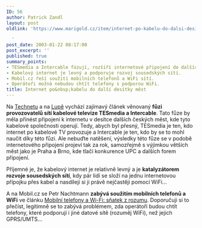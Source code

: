 ```yaml
---
ID: 56
author: Patrick Zandl
layout: post
oldlink: 'https://www.marigold.cz/item/internet-po-kabelu-do-dalsi-desitky-mest

  '
post_date: 2003-01-22 08:17:00
post_excerpt: ''
published: true
summary_points:
- TESmedia a Intercable fúzují, rozšíří internetové připojení do dalších měst.
- Kabelový internet je levný a podporuje rozvoj sousedských sítí.
- Mobil.cz řeší soužití mobilních telefonů a WiFi sítí.
- Operátoři možná nebudou chtít telefony s podporou WiFi.
title: Internet po&nbsp;kabelu do další desítky měst
---
```


<p>
Na <A href="http://www.technet.cz/hw/hw_sit/tesmedia_intercable_fuze.html" target=_blank>Technetu</A> a na <A href="http://www.lupa.cz/clanek.php3?show=2676" target=_blank>Lupě</A> vychází zajímavý článek věnovaný <STRONG>fůzi provozovatelů sítí kabelové televize TESmedia a Intercable</STRONG>. Tato fůze by měla přinést připojení k internetu v desítce dalších českých měst, kde tyto kabelové společnosti operují. Tedy, abych byl přesný, TESmedia je ten, kdo internet po kabelové TV provozuje a Intercable je ten, kdo by se to mohl naučit díky této fůzi. Ale nebuďte natěšení, výsledky této fůze se v podobě internetového připojení projeví tak za rok, samozřejmě s výjimkou větších měst jako je Praha a Brno, kde tlačí konkurence UPC a dalších forem připojení. </p>

<p>
Příjemné je, že kabelový internet je relativně levný a je <STRONG>katalyzátorem rozvoje sousedských sítí</STRONG>, kdy pár lidí se složí na jednu internetovou přípojku přes kabel a nasdílejí si ji právě nejčastěji pomocí WiFi...</p>

<p>
A na Mobil.cz se Petr Nachtmann <STRONG>zabývá soužitím mobilních telefonů a WiFi</STRONG> ve článku <A href="http://www.mobil.cz/fixni_spojeni/sluzby_operatoru/motorolazauruswifivoip030221.html" target=_blank>Mobilní telefony a Wi-Fi: sňatek z rozumu</A>. Doporučuji si to přečíst, legitimně se to zabývá problémem, zda operátoři budou chtít telefony, které podporují i jiné datové sítě (rozuměj WiFi), než jejich GPRS/UMTS...</p>